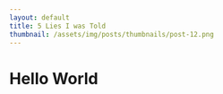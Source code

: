 ```yaml
---
layout: default
title: 5 Lies I was Told
thumbnail: /assets/img/posts/thumbnails/post-12.png
---
```


# Hello World
